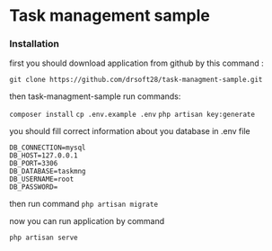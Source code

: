 # Task management sample

### Installation

first you should download application from github by this command :

``git clone https://github.com/drsoft28/task-managment-sample.git ``

then  task-managment-sample run commands:

` composer install `
`cp .env.example .env`
`php artisan key:generate`

you should fill correct information about you database in .env  file
```
DB_CONNECTION=mysql
DB_HOST=127.0.0.1
DB_PORT=3306
DB_DATABASE=taskmng
DB_USERNAME=root
DB_PASSWORD=
```

then run command 
`php artisan migrate`

now you can run application by command

`php artisan serve`
